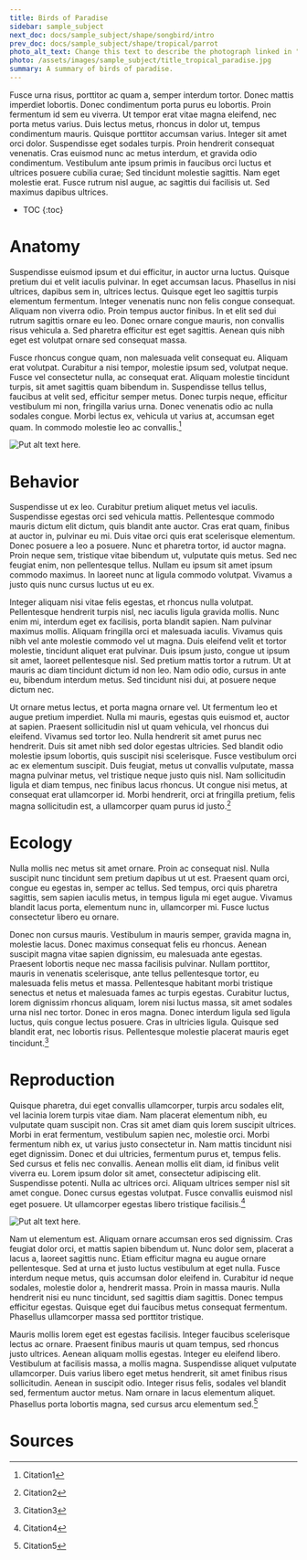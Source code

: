 ```yaml
---
title: Birds of Paradise
sidebar: sample_subject
next_doc: docs/sample_subject/shape/songbird/intro
prev_doc: docs/sample_subject/shape/tropical/parrot
photo_alt_text: Change this text to describe the photograph linked in "photo".
photo: /assets/images/sample_subject/title_tropical_paradise.jpg
summary: A summary of birds of paradise.
---
```


Fusce urna risus, porttitor ac quam a, semper interdum tortor. Donec mattis imperdiet lobortis. Donec condimentum porta purus eu lobortis. Proin fermentum id sem eu viverra. Ut tempor erat vitae magna eleifend, nec porta metus varius. Duis lectus metus, rhoncus in dolor ut, tempus condimentum mauris. Quisque porttitor accumsan varius. Integer sit amet orci dolor. Suspendisse eget sodales turpis. Proin hendrerit consequat venenatis. Cras euismod nunc ac metus interdum, et gravida odio condimentum. Vestibulum ante ipsum primis in faucibus orci luctus et ultrices posuere cubilia curae; Sed tincidunt molestie sagittis. Nam eget molestie erat. Fusce rutrum nisl augue, ac sagittis dui facilisis ut. Sed maximus dapibus ultrices. 

* TOC
{:toc}

# Anatomy

Suspendisse euismod ipsum et dui efficitur, in auctor urna luctus. Quisque pretium dui et velit iaculis pulvinar. In eget accumsan lacus. Phasellus in nisi ultrices, dapibus sem in, ultrices lectus. Quisque eget leo sagittis turpis elementum fermentum. Integer venenatis nunc non felis congue consequat. Aliquam non viverra odio. Proin tempus auctor finibus. In et elit sed dui rutrum sagittis ornare eu leo. Donec ornare congue mauris, non convallis risus vehicula a. Sed pharetra efficitur est eget sagittis. Aenean quis nibh eget est volutpat ornare sed consequat massa.

Fusce rhoncus congue quam, non malesuada velit consequat eu. Aliquam erat volutpat. Curabitur a nisi tempor, molestie ipsum sed, volutpat neque. Fusce vel consectetur nulla, ac consequat erat. Aliquam molestie tincidunt turpis, sit amet sagittis quam bibendum in. Suspendisse tellus tellus, faucibus at velit sed, efficitur semper metus. Donec turpis neque, efficitur vestibulum mi non, fringilla varius urna. Donec venenatis odio ac nulla sodales congue. Morbi lectus ex, vehicula ut varius at, accumsan eget quam. In commodo molestie leo ac convallis.[^1]

![Put alt text here.](/template-information-site/assets/images/sample_subject/bird_of_paradise1.jpg)

# Behavior

Suspendisse ut ex leo. Curabitur pretium aliquet metus vel iaculis. Suspendisse egestas orci sed vehicula mattis. Pellentesque commodo mauris dictum elit dictum, quis blandit ante auctor. Cras erat quam, finibus at auctor in, pulvinar eu mi. Duis vitae orci quis erat scelerisque elementum. Donec posuere a leo a posuere. Nunc et pharetra tortor, id auctor magna. Proin neque sem, tristique vitae bibendum ut, vulputate quis metus. Sed nec feugiat enim, non pellentesque tellus. Nullam eu ipsum sit amet ipsum commodo maximus. In laoreet nunc at ligula commodo volutpat. Vivamus a justo quis nunc cursus luctus ut eu ex.

Integer aliquam nisi vitae felis egestas, et rhoncus nulla volutpat. Pellentesque hendrerit turpis nisl, nec iaculis ligula gravida mollis. Nunc enim mi, interdum eget ex facilisis, porta blandit sapien. Nam pulvinar maximus mollis. Aliquam fringilla orci et malesuada iaculis. Vivamus quis nibh vel ante molestie commodo vel ut magna. Duis eleifend velit et tortor molestie, tincidunt aliquet erat pulvinar. Duis ipsum justo, congue ut ipsum sit amet, laoreet pellentesque nisl. Sed pretium mattis tortor a rutrum. Ut at mauris ac diam tincidunt dictum id non leo. Nam odio odio, cursus in ante eu, bibendum interdum metus. Sed tincidunt nisi dui, at posuere neque dictum nec.

Ut ornare metus lectus, et porta magna ornare vel. Ut fermentum leo et augue pretium imperdiet. Nulla mi mauris, egestas quis euismod et, auctor at sapien. Praesent sollicitudin nisl ut quam vehicula, vel rhoncus dui eleifend. Vivamus sed tortor leo. Nulla hendrerit sit amet purus nec hendrerit. Duis sit amet nibh sed dolor egestas ultricies. Sed blandit odio molestie ipsum lobortis, quis suscipit nisi scelerisque. Fusce vestibulum orci ac ex elementum suscipit. Duis feugiat, metus ut convallis vulputate, massa magna pulvinar metus, vel tristique neque justo quis nisl. Nam sollicitudin ligula et diam tempus, nec finibus lacus rhoncus. Ut congue nisi metus, at consequat erat ullamcorper id. Morbi hendrerit, orci at fringilla pretium, felis magna sollicitudin est, a ullamcorper quam purus id justo.[^2]

# Ecology

Nulla mollis nec metus sit amet ornare. Proin ac consequat nisl. Nulla suscipit nunc tincidunt sem pretium dapibus ut ut est. Praesent quam orci, congue eu egestas in, semper ac tellus. Sed tempus, orci quis pharetra sagittis, sem sapien iaculis metus, in tempus ligula mi eget augue. Vivamus blandit lacus porta, elementum nunc in, ullamcorper mi. Fusce luctus consectetur libero eu ornare.

Donec non cursus mauris. Vestibulum in mauris semper, gravida magna in, molestie lacus. Donec maximus consequat felis eu rhoncus. Aenean suscipit magna vitae sapien dignissim, eu malesuada ante egestas. Praesent lobortis neque nec massa facilisis pulvinar. Nullam porttitor, mauris in venenatis scelerisque, ante tellus pellentesque tortor, eu malesuada felis metus et massa. Pellentesque habitant morbi tristique senectus et netus et malesuada fames ac turpis egestas. Curabitur luctus, lorem dignissim rhoncus aliquam, lorem nisi luctus massa, sit amet sodales urna nisl nec tortor. Donec in eros magna. Donec interdum ligula sed ligula luctus, quis congue lectus posuere. Cras in ultricies ligula. Quisque sed blandit erat, nec lobortis risus. Pellentesque molestie placerat mauris eget tincidunt.[^3]

# Reproduction

Quisque pharetra, dui eget convallis ullamcorper, turpis arcu sodales elit, vel lacinia lorem turpis vitae diam. Nam placerat elementum nibh, eu vulputate quam suscipit non. Cras sit amet diam quis lorem suscipit ultrices. Morbi in erat fermentum, vestibulum sapien nec, molestie orci. Morbi fermentum nibh ex, ut varius justo consectetur in. Nam mattis tincidunt nisi eget dignissim. Donec et dui ultricies, fermentum purus et, tempus felis. Sed cursus et felis nec convallis. Aenean mollis elit diam, id finibus velit viverra eu. Lorem ipsum dolor sit amet, consectetur adipiscing elit. Suspendisse potenti. Nulla ac ultrices orci. Aliquam ultrices semper nisl sit amet congue. Donec cursus egestas volutpat. Fusce convallis euismod nisl eget posuere. Ut ullamcorper egestas libero tristique facilisis.[^4]

![Put alt text here.](/template-information-site/assets/images/sample_subject/bird_of_paradise2.jpg)

Nam ut elementum est. Aliquam ornare accumsan eros sed dignissim. Cras feugiat dolor orci, et mattis sapien bibendum ut. Nunc dolor sem, placerat a lacus a, laoreet sagittis nunc. Etiam efficitur magna eu augue ornare pellentesque. Sed at urna et justo luctus vestibulum at eget nulla. Fusce interdum neque metus, quis accumsan dolor eleifend in. Curabitur id neque sodales, molestie dolor a, hendrerit massa. Proin in massa mauris. Nulla hendrerit nisi eu nunc tincidunt, sed sagittis diam sagittis. Donec tempus efficitur egestas. Quisque eget dui faucibus metus consequat fermentum. Phasellus ullamcorper massa sed porttitor tristique.

Mauris mollis lorem eget est egestas facilisis. Integer faucibus scelerisque lectus ac ornare. Praesent finibus mauris ut quam tempus, sed rhoncus justo ultrices. Aenean aliquam mollis egestas. Integer eu eleifend libero. Vestibulum at facilisis massa, a mollis magna. Suspendisse aliquet vulputate ullamcorper. Duis varius libero eget metus hendrerit, sit amet finibus risus sollicitudin. Aenean in suscipit odio. Integer risus felis, sodales vel blandit sed, fermentum auctor metus. Nam ornare in lacus elementum aliquet. Phasellus porta lobortis magna, sed cursus arcu elementum sed.[^5]

# Sources

[^1]: Citation1
[^2]: Citation2
[^3]: Citation3
[^4]: Citation4
[^5]: Citation5
